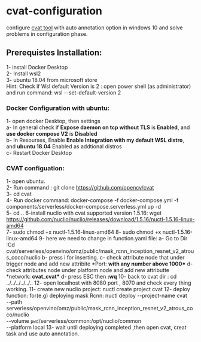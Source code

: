 # cvat-configuration

configure [cvat tool](https://github.com/openvinotoolkit/cvat) with auto annotation option in windows 10 and solve problems in configuration phase.

## Prerequistes Installation:

1- install Docker Desktop<br />
2- Install wsl2<br />
3- ubuntu 18.04 from microsoft store<br />
Hint: Check if Wsl default Version is 2 : open power shell (as administrator) and run command: wsl --set-default-version 2<br />

### Docker Configuration with ubuntu:

1- open docker Desktop, then settings <br/>
a- In general check if **Expose daemon on tcp without TLS** is **Enabled**, and **use docker compose V2** is **Disabled** <br/>
b- In Resourses, Enable **Enable Integration with my default WSL distro**, and **ubuntu 18.04** Enabled as addtional distros<br/>
c- Restart Docker Desktop <br/>

### CVAT configuation:

1- open ubuntu.<br/>
2- Run command : git clone https://github.com/opencv/cvat <br/>
3- cd cvat<br/>
4- Run docker command: docker-compose -f docker-compose.yml -f components/serverless/docker-compose.serverless.yml up -d<br/>
5- cd ..
6-install nuclio with cvat supported version 1.5.16: wget https://github.com/nuclio/nuclio/releases/download/1.5.16/nuctl-1.5.16-linux-amd64 <br/>
7- sudo chmod +x nuctl-1.5.16-linux-amd64
8- sudo chmod +x nuctl-1.5.16-linux-amd64
9- here we need to change in function.yaml file:
a- Go to Dir :Cd cvat/serverless/openvino/omz/public/mask_rcnn_inception_resnet_v2_atrous_coco/nuclio
b- press i for inserting.
c- check attribute node that under trigger node and
add new attribite \*Port: **with any number above 1000\***
d- check attributes node under platform node and add new attributte \*network: **cvat_cvat\***
d- press ESC then **:wq**
10- back to cvat dir : cd ../../../../../..
12- open localhost with 8080 port , 8070 and check every thing working.
11- create new nuclio project: nuctl create project cvat
12- deploy function: for(e.g) deploying mask Rcnn:
nuctl deploy --project-name cvat \
 --path serverless/openvino/omz/public/mask_rcnn_inception_resnet_v2_atrous_coco/nuclio \
 --volume `pwd`/serverless/common:/opt/nuclio/common \
 --platform local
13- wait until deploying completed ,then open cvat, creat task and use auto annotation.
